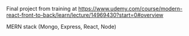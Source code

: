 Final project from training at https://www.udemy.com/course/modern-react-front-to-back/learn/lecture/14969430?start=0#overview

MERN stack (Mongo, Express, React, Node)

